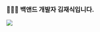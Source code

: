 ### 👨🏽‍💻 백앤드 개발자 김재식입니다.

<a href="https://jaesiki.notion.site/064b20e88c7d49d788ade76431775168" target="_blank"><img src="https://img.shields.io/badge/NOTION-000000?style=flat-square&logo=Notion&logoColor=white"/></a>

<!--
**jsjsjskjs/jsjsjskjs** is a ✨ _special_ ✨ repository because its `README.md` (this file) appears on your GitHub profile.

Here are some ideas to get you started:

- 🔭 I’m currently working on ...
- 🌱 I’m currently learning ...
- 👯 I’m looking to collaborate on ...
- 🤔 I’m looking for help with ...
- 💬 Ask me about ...
- 📫 How to reach me: ...
- 😄 Pronouns: ...
- ⚡ Fun fact: ...
-->
